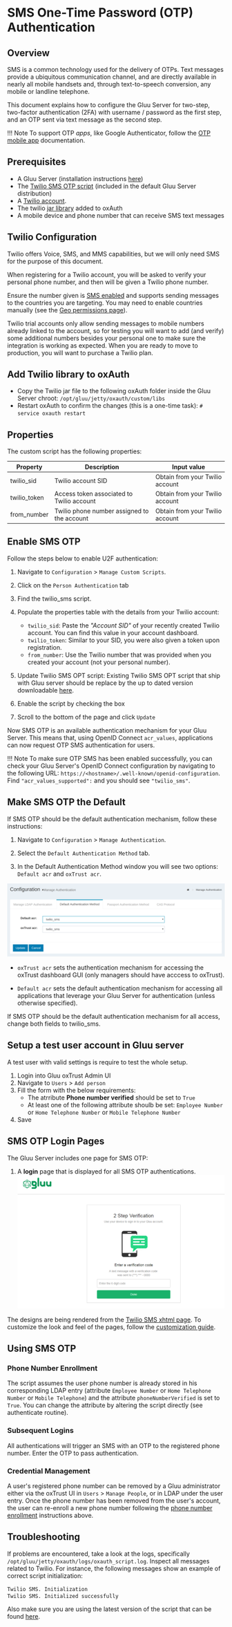 # SMS One-Time Password (OTP) Authentication

## Overview 
SMS is a common technology used for the delivery of OTPs. Text messages provide a ubiquitous communication channel, and are directly available in nearly all mobile handsets and, through text-to-speech conversion, any mobile or landline telephone. 

This document explains how to configure the Gluu Server for two-step, two-factor authentication (2FA) with username / password as the first step, and an OTP sent via text message as the second step. 

!!! Note
    To support OTP *apps*, like Google Authenticator, follow the [OTP mobile app](./sms-otp.md) documentation.     
    
## Prerequisites 

- A Gluu Server (installation instructions [here](../installation-guide/index.md))    
- The [Twilio SMS OTP script](https://github.com/GluuFederation/oxAuth/blob/master/Server/integrations/twilio_sms/twilio2FA.py) (included in the default Gluu Server distribution)   
- A [Twilio account](https://www.twilio.com/).     
- The twilio [jar library](http://search.maven.org/remotecontent?filepath=com/twilio/sdk/twilio/7.17.6/twilio-7.17.6.jar) added to oxAuth
- A mobile device and phone number that can receive SMS text messages

## Twilio Configuration

Twilio offers Voice, SMS, and MMS capabilities, but we will only need SMS for the purpose of this document. 

When registering for a Twilio account, you will be asked to verify your personal phone number, and then will be given a Twilio phone number. 

Ensure the number given is [SMS enabled](https://support.twilio.com/hc/en-us/articles/223183068-Twilio-international-phone-number-availability-and-their-capabilities) and supports sending messages to the countries you are targeting. You may need to enable countries manually (see the [Geo permissions page](https://www.twilio.com/console/sms/settings/geo-permissions)).

Twilio trial accounts only allow sending messages to mobile numbers already linked to the account, so for testing you will want to add (and verify) some additional numbers besides your personal one to make sure the integration is working as expected. When you are ready to move to production, you will want to purchase a Twilio plan.

## Add Twilio library to oxAuth

- Copy the Twilio jar file to the following oxAuth folder inside the Gluu Server chroot: `/opt/gluu/jetty/oxauth/custom/libs`     
- Restart oxAuth to confirm the changes (this is a one-time task): `# service oxauth restart`     
    
## Properties

The custom script has the following properties:    

|	Property	|	Description		| Input value     |
|-----------------------|-------------------------------|---------------|
|twilio_sid		|Twilio account SID		| Obtain from your Twilio account|
|twilio_token		|Access token associated to Twilio account| Obtain from your Twilio account|
|from_number            |Twilio phone number assigned to the account| Obtain from your Twilio account|

## Enable SMS OTP

Follow the steps below to enable U2F authentication:

1. Navigate to `Configuration` > `Manage Custom Scripts`.    

1. Click on the `Person Authentication` tab       

1. Find the twilio_sms script.

1. Populate the properties table with the details from your Twilio account:    

   -  `twilio_sid`: Paste the *"Account SID"* of your recently created Twilio account. You can find this value in your account dashboard.   
   - `twilio_token`: Similar to your SID, you were also given a token upon registration.     
   - `from_number`: Use the Twilio number that was provided when you created your account (not your personal number).     

1. Update Twilio SMS OPT script: Existing Twilio SMS OPT script that ship with Gluu server should be replace by the up to dated version downloadable [here](https://github.com/GluuFederation/oxAuth/blob/master/Server/integrations/twilio_sms/twilio2FA.py).

1. Enable the script by checking the box 

1. Scroll to the bottom of the page and click `Update`

Now SMS OTP is an available authentication mechanism for your Gluu Server. This means that, using OpenID Connect `acr_values`, applications can now request OTP SMS authentication for users. 

!!! Note 
    To make sure OTP SMS has been enabled successfully, you can check your Gluu Server's OpenID Connect 
    configuration by navigating to the following URL: `https://<hostname>/.well-known/openid-configuration`. 
    Find `"acr_values_supported":` and you should see `"twilio_sms"`. 

## Make SMS OTP the Default

If SMS OTP should be the default authentication mechanism, follow these instructions: 

1. Navigate to `Configuration` > `Manage Authentication`. 

1. Select the `Default Authentication Method` tab. 

1. In the Default Authentication Method window you will see two options: `Default acr` and `oxTrust acr`. 

![u2f](../img/admin-guide/multi-factor/twilioAsDefaultAuthMethod.png)

 - `oxTrust acr` sets the authentication mechanism for accessing the oxTrust dashboard GUI (only managers should have acccess to oxTrust).    

 - `Default acr` sets the default authentication mechanism for accessing all applications that leverage your Gluu Server for authentication (unless otherwise specified).    

If SMS OTP should be the default authentication mechanism for all access, change both fields to twilio_sms.  

## Setup a test user account in Gluu server

A test user with valid settings is require to test the whole setup.
 1. Login into Gluu oxTrust Admin UI
 1. Navigate to `Users` > `Add person`
 1. Fill the form with the below requirements: 
    - The atrribute **Phone number verified** should be set to `True`
    - At least one of the following attribute shoulb be set: `Employee Number` or `Home Telephone Number` or `Mobile Telephone Number`
 1. Save 

## SMS OTP Login Pages

The Gluu Server includes <!--two default login pages --> one page for SMS OTP:

<!--
1. An **enrollment** page that is displayed the first time a user is prompted for SMS OTP authentication;
[insert screenshot]                
-->

1. A **login** page that is displayed for all <!--subsequent--> SMS OTP authentications. 
![sms](../img/user-authn/sms.png)

The designs are being rendered from the [Twilio SMS xhtml page](https://github.com/GluuFederation/oxAuth/blob/master/Server/src/main/webapp/auth/twiliosms/twiliosms.xhtml). To customize the look and feel of the pages, follow the [customization guide](../operation/custom-design.md).


## Using SMS OTP

### Phone Number Enrollment

The script assumes the user phone number is already stored in his corresponding LDAP entry (attribute `Employee Number` or `Home Telephone Number` or `Mobile Telephone`) and the attribute `phoneNumberVerified` is set to `True`. You can change the attribute by altering the script directly (see authenticate routine).

### Subsequent Logins
All <!--subsequent--> authentications will trigger an SMS with an OTP to the registered phone number. Enter the OTP to pass authentication. 

### Credential Management
    
A user's registered phone number can be removed by a Gluu administrator either via the oxTrust UI in `Users` > `Manage People`, or in LDAP under the user entry. Once the phone number has been removed from the user's account, the user can re-enroll a new phone number following the [phone number enrollment](#phone-number-enrollment) instructions above. 

## Troubleshooting    
If problems are encountered, take a look at the logs, specifically `/opt/gluu/jetty/oxauth/logs/oxauth_script.log`. Inspect all messages related to Twilio. For instance, the following messages show an example of correct script initialization:

```
Twilio SMS. Initialization
Twilio SMS. Initialized successfully
```

Also make sure you are using the latest version of the script that can be found [here](https://github.com/GluuFederation/oxAuth/blob/master/Server/integrations/twilio_sms/twilio2FA.py).
